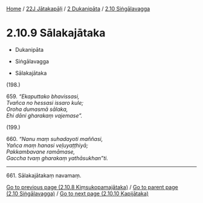 
[Home](/) / [22J Jātakapāḷi](../...md) / [2 Dukanipāta](...md) / [2.10 Siṅgālavagga](../22J/2/2.10.md)

# 2.10.9 Sālakajātaka

* Dukanipāta

* Siṅgālavagga

* Sālakajātaka

(198.)

659\. _“Ekaputtako bhavissasi,_  
_Tvañca no hessasi issaro kule;_  
_Oroha dumasmā sālaka,_  
_Ehi dāni gharakaṃ vajemase”._  


(199.)

660\. _“Nanu maṃ suhadayoti maññasi,_  
_Yañca maṃ hanasi veḷuyaṭṭhiyā;_  
_Pakkambavane ramāmase,_  
_Gaccha tvaṃ gharakaṃ yathāsukhan”ti._  


---

661\. Sālakajātakaṃ navamaṃ.



[Go to previous page (2.10.8 Kiṃsukopamajātaka)](2.10.8.md) / [Go to parent page (2.10 Siṅgālavagga)](../22J/2/2.10.md) / [Go to next page (2.10.10 Kapijātaka)](2.10.10.md)


